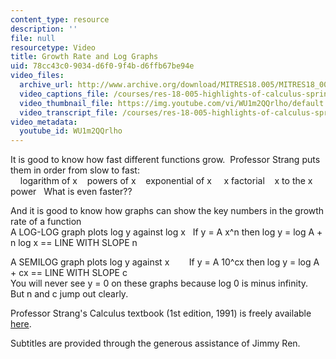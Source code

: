 ```yaml
---
content_type: resource
description: ''
file: null
resourcetype: Video
title: Growth Rate and Log Graphs
uid: 78cc43c0-9034-d6f0-9f4b-d6ffb67be94e
video_files:
  archive_url: http://www.archive.org/download/MITRES18.005/MITRES18_005S10_GrowthRates_300k.mp4
  video_captions_file: /courses/res-18-005-highlights-of-calculus-spring-2010/65d8c89ed5be5306b20bf7c7372a5f51_WU1m2QQrlho.vtt
  video_thumbnail_file: https://img.youtube.com/vi/WU1m2QQrlho/default.jpg
  video_transcript_file: /courses/res-18-005-highlights-of-calculus-spring-2010/e843e9d3a1cc5ed2e6ef7b296584927d_WU1m2QQrlho.pdf
video_metadata:
  youtube_id: WU1m2QQrlho
---
```


It is good to know how fast different functions grow.  Professor Strang puts them in order from slow to fast:  
    logarithm of x    powers of x    exponential of x     x factorial    x to the x power   What is even faster??  
  
And it is good to know how graphs can show the key numbers in the growth rate of a function  
A LOG-LOG graph plots log y against log x   If y = A x^n then log y = log A + n log x == LINE WITH SLOPE n  
  
A SEMILOG graph plots log y against x        If y = A 10^cx then log y = log A + cx == LINE WITH SLOPE c  
You will never see y = 0 on these graphs because log 0 is minus infinity.  But n and c jump out clearly.

Professor Strang's Calculus textbook (1st edition, 1991) is freely available [here](/courses/res-18-001-calculus-online-textbook-spring-2005).

Subtitles are provided through the generous assistance of Jimmy Ren.